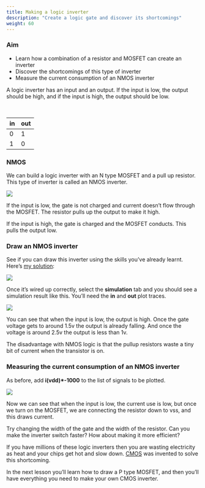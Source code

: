 ```yaml
---
title: Making a logic inverter
description: "Create a logic gate and discover its shortcomings"
weight: 60
---
```


### Aim

*   Learn how a combination of a resistor and MOSFET can create an inverter
*   Discover the shortcomings of this type of inverter
*   Measure the current consumption of an NMOS inverter

A logic inverter has an input and an output. If the input is low, the output should be high, and if the input is high, the output should be low.

<br>

| in      | out     |
|---------|---------|
| 0       | 1       | 
| 1       | 0       | 

### NMOS

We can build a logic inverter with an N type MOSFET and a pull up resistor. This type of inverter is called an NMOS inverter.

![](/images/siliwiz/image32.png)

If the input is low, the gate is not charged and current doesn’t flow through the MOSFET. The resistor pulls up the output to make it high.

If the input is high, the gate is charged and the MOSFET conducts. This pulls the output low.

### Draw an NMOS inverter

See if you can draw this inverter using the skills you’ve already learnt. Here’s [my solution](https://app.siliwiz.com/?preset=nmos):

![](/images/siliwiz/image30.png)

Once it’s wired up correctly, select the **simulation** tab and you should see a simulation result like this. You’ll need the **in** and **out** plot traces.

![](/images/siliwiz/image17.png)

You can see that when the input is low, the output is high. Once the gate voltage gets to around 1.5v the output is already falling. And once the voltage is around 2.5v the output is less than 1v.

The disadvantage with NMOS logic is that the pullup resistors waste a tiny bit of current when the transistor is on.

### Measuring the current consumption of an NMOS inverter

As before, add **i(vdd)\*-1000** to the list of signals to be plotted.

![](/images/siliwiz/image61.png)

Now we can see that when the input is low, the current use is low, but once we turn on the MOSFET, we are connecting the resistor down to vss, and this draws current.

Try changing the width of the gate and the width of the resistor. Can you make the inverter switch faster? How about making it more efficient?

If you have millions of these logic inverters then you are wasting electricity as heat and your chips get hot and slow down. [CMOS](https://www.zerotoasiccourse.com/terminology/cmos) was invented to solve this shortcoming.

In the next lesson you’ll learn how to draw a P type MOSFET, and then you’ll have everything you need to make your own CMOS inverter.
